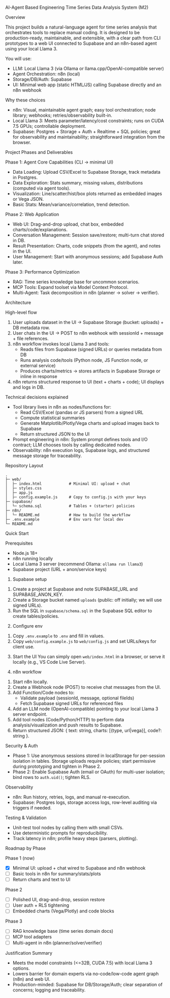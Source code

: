 AI-Agent Based Engineering Time Series Data Analysis System (M2)

Overview

This project builds a natural-language agent for time series analysis that orchestrates tools to replace manual coding. It is designed to be production-ready, maintainable, and extensible, with a clear path from CLI prototypes to a web UI connected to Supabase and an n8n-based agent using your local Llama 3.

You will use:
- LLM: Local Llama 3 (via Ollama or llama.cpp/OpenAI-compatible server)
- Agent Orchestration: n8n (local)
- Storage/DB/Auth: Supabase
- UI: Minimal web app (static HTML/JS) calling Supabase directly and an n8n webhook

Why these choices
- n8n: Visual, maintainable agent graph; easy tool orchestration; node library; webhooks; retries/observability built-in.
- Local Llama 3: Meets parameter/latency/cost constraints; runs on CUDA 7.5 GPUs; controllable deployment.
- Supabase: Postgres + Storage + Auth + Realtime + SQL policies; great for observability and maintainability; straightforward integration from the browser.

Project Phases and Deliverables

Phase 1: Agent Core Capabilities (CLI → minimal UI)
- Data Loading: Upload CSV/Excel to Supabase Storage, track metadata in Postgres.
- Data Exploration: Stats summary, missing values, distributions (computed via agent tools).
- Visualization: Line/scatter/hist/box plots returned as embedded images or Vega JSON.
- Basic Stats: Mean/variance/correlation, trend detection.

Phase 2: Web Application
- Web UI: Drag-and-drop upload, chat box, embedded charts/code/explanations.
- Conversation Management: Session save/restore; multi-turn chat stored in DB.
- Result Presentation: Charts, code snippets (from the agent), and notes in the UI.
- User Management: Start with anonymous sessions; add Supabase Auth later.

Phase 3: Performance Optimization
- RAG: Time series knowledge base for uncommon scenarios.
- MCP Tools: Expand toolset via Model Context Protocol.
- Multi-Agent: Task decomposition in n8n (planner -> solver -> verifier).

Architecture

High-level flow
1) User uploads dataset in the UI → Supabase Storage (bucket: uploads) + DB metadata row.
2) User chats in the UI → POST to n8n webhook with sessionId + message + file references.
3) n8n workflow invokes local Llama 3 and tools:
   - Reads files from Supabase (signed URLs) or queries metadata from DB
   - Runs analysis code/tools (Python node, JS Function node, or external service)
   - Produces charts/metrics → stores artifacts in Supabase Storage or inline in response
4) n8n returns structured response to UI (text + charts + code); UI displays and logs in DB.

Technical decisions explained
- Tool library lives in n8n as nodes/functions for:
  - Read CSV/Excel (pandas or JS parsers) from a signed URL
  - Compute statistical summaries
  - Generate Matplotlib/Plotly/Vega charts and upload images back to Supabase
  - Return structured JSON to the UI
- Prompt engineering in n8n: System prompt defines tools and I/O contract; LLM chooses tools by calling dedicated nodes.
- Observability: n8n execution logs, Supabase logs, and structured message storage for traceability.

Repository Layout

```
.
├─ web/
│  ├─ index.html            # Minimal UI: upload + chat
│  ├─ styles.css
│  ├─ app.js
│  ├─ config.example.js     # Copy to config.js with your keys
├─ supabase/
│  └─ schema.sql            # Tables + (starter) policies
├─ n8n/
│  └─ README.md             # How to build the workflow
├─ .env.example             # Env vars for local dev
└─ README.md
```

Quick Start

Prerequisites
- Node.js 18+
- n8n running locally
- Local Llama 3 server (recommend Ollama: `ollama run llama3`)
- Supabase project (URL + anon/service keys)

1) Supabase setup
1. Create a project at Supabase and note SUPABASE_URL and SUPABASE_ANON_KEY.
2. Create a Storage bucket named `uploads` (public: off initially; we will use signed URLs).
3. Run the SQL in `supabase/schema.sql` in the Supabase SQL editor to create tables/policies.

2) Configure env
1. Copy `.env.example` to `.env` and fill in values.
2. Copy `web/config.example.js` to `web/config.js` and set URLs/keys for client use.

3) Start the UI
You can simply open `web/index.html` in a browser, or serve it locally (e.g., VS Code Live Server).

4) n8n workflow
1. Start n8n locally.
2. Create a Webhook node (POST) to receive chat messages from the UI.
3. Add Function/Code nodes to:
   - Validate payload (sessionId, message, optional fileIds)
   - Fetch Supabase signed URLs for referenced files
4. Add an LLM node (OpenAI-compatible) pointing to your local Llama 3 server endpoint.
5. Add tool nodes (Code/Python/HTTP) to perform data analysis/visualization and push results to Supabase.
6. Return structured JSON: { text: string, charts: [{type, url|vega}], code?: string }.

Security & Auth
- Phase 1: Use anonymous sessions stored in localStorage for per-session isolation in tables. Storage uploads require policies; start permissive during prototyping and tighten in Phase 2.
- Phase 2: Enable Supabase Auth (email or OAuth) for multi-user isolation; bind rows to `auth.uid()`; tighten RLS.

Observability
- n8n: Run history, retries, logs, and manual re-execution.
- Supabase: Postgres logs, storage access logs, row-level auditing via triggers if needed.

Testing & Validation
- Unit-test tool nodes by calling them with small CSVs.
- Use deterministic prompts for reproducibility.
- Track latency in n8n; profile heavy steps (parsers, plotting).

Roadmap by Phase

Phase 1 (now)
- [x] Minimal UI: upload + chat wired to Supabase and n8n webhook
- [ ] Basic tools in n8n for summary/stats/plots
- [ ] Return charts and text to UI

Phase 2
- [ ] Polished UI, drag-and-drop, session restore
- [ ] User auth + RLS tightening
- [ ] Embedded charts (Vega/Plotly) and code blocks

Phase 3
- [ ] RAG knowledge base (time series domain docs)
- [ ] MCP tool adapters
- [ ] Multi-agent in n8n (planner/solver/verifier)

Justification Summary
- Meets the model constraints (<=32B, CUDA 7.5) with local Llama 3 options.
- Lowers barrier for domain experts via no-code/low-code agent graph (n8n) and web UI.
- Production-minded: Supabase for DB/Storage/Auth; clear separation of concerns; logging and traceability.


